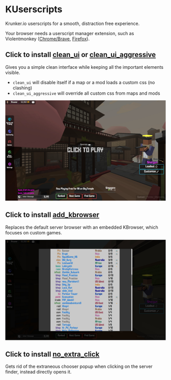 # KUserscripts

Krunker.io userscripts for a smooth, distraction free experience.

Your browser needs a userscript manager extension, such as Violentmonkey ([Chrome/Brave](https://chrome.google.com/webstore/detail/violentmonkey/jinjaccalgkegednnccohejagnlnfdag), [Firefox](https://addons.mozilla.org/en-US/firefox/addon/violentmonkey/)).


## Click to install [clean_ui](https://github.com/Infinitifall/KUserscripts/raw/main/scripts/clean_ui.user.js) or [clean_ui_aggressive](https://github.com/Infinitifall/KUserscripts/raw/main/scripts/clean_ui_aggressive.user.js)

Gives you a simple clean interface while keeping all the important elements visible.

- `clean_ui` will disable itself if a map or a mod loads a custom css (no clashing)
- `clean_ui_aggressive` will override all custom css from maps and mods

![Screenshot of clean_ui in action](assets/clean_ui.jpeg)


## Click to install [add_kbrowser](https://github.com/Infinitifall/KUserscripts/raw/main/scripts/add_kbrowser.user.js)

Replaces the default server browser with an embedded KBrowser, which focuses on custom games.

![Screenshot of kbrowser in action](assets/kbrowser.jpeg)


## Click to install [no_extra_click](https://github.com/Infinitifall/KUserscripts/raw/main/scripts/no_extra_click.user.js)

Gets rid of the extraneous chooser popup when clicking on the server finder, instead directly opens it.
